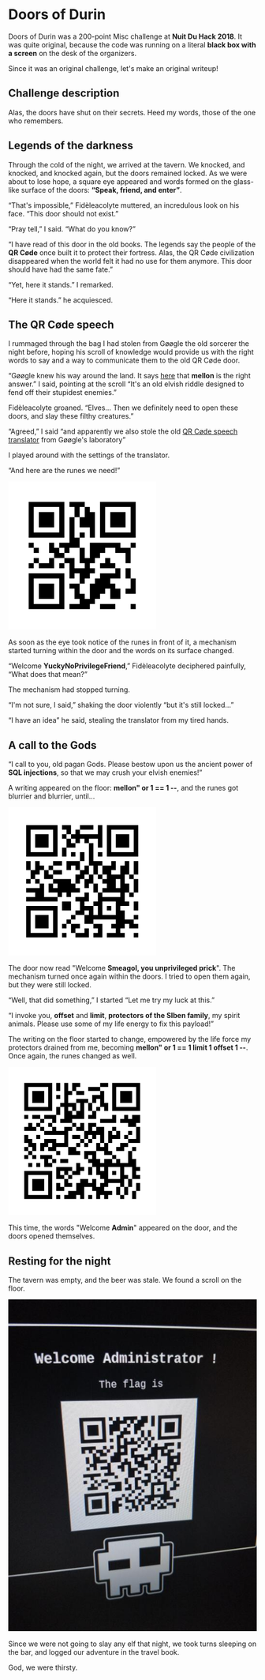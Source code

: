 # Doors of Durin

Doors of Durin was a 200-point Misc challenge at **Nuit Du Hack 2018**. It was quite original, because the code was running on a literal **black box with a screen** on the desk of the organizers.

Since it was an original challenge, let's make an original writeup!

## Challenge description

Alas, the doors have shut on their secrets. Heed my words, those of the one who remembers.

## Legends of the darkness

Through the cold of the night, we arrived at the tavern. We knocked, and knocked, and knocked again, but the doors remained locked. As we were about to lose hope, a square eye appeared and words formed on the glass-like surface of the doors: **“Speak, friend, and enter”**.

“That's impossible,” Fidèleacolyte muttered, an incredulous look on his face. “This door should not exist.”

“Pray tell,” I said. “What do you know?”

“I have read of this door in the old books. The legends say the people of the **QR Cøde** once built it to protect their fortress. Alas, the QR Cøde civilization disappeared when the world felt it had no use for them anymore. This door should have had the same fate.”

“Yet, here it stands.” I remarked.

“Here it stands.” he acquiesced.

## The QR Cøde speech

I rummaged through the bag I had stolen from Gøøgle the old sorcerer the night before, hoping his scroll of knowledge would provide us with the right words to say and a way to communicate them to the old QR Cøde door.

“Gøøgle knew his way around the land. It says [here](http://lotr.wikia.com/wiki/Doors_of_Durin) that **mellon** is the right answer.” I said, pointing at the scroll “It's an old elvish riddle designed to fend off their stupidest enemies.”

Fidèleacolyte groaned. “Elves… Then we definitely need to open these doors, and slay these filthy creatures.”

“Agreed,” I said “and apparently we also stole the old [QR Cøde speech translator](https://www.unitag.io/fr/qrcode) from Gøøgle's laboratory”

I played around with the settings of the translator.

“And here are the runes we need!”

![Runes](images/mellon.png)

As soon as the eye took notice of the runes in front of it, a mechanism started turning within the door and the words on its surface changed.

“Welcome **YuckyNoPrivilegeFriend**,” Fidèleacolyte deciphered painfully, “What does that mean?”

The mechanism had stopped turning.

“I'm not sure, I said,” shaking the door violently “but it's still locked…”

“I have an idea” he said, stealing the translator from my tired hands.

## A call to the Gods

“I call to you, old pagan Gods. Please bestow upon us the ancient power of **SQL injections**, so that we may crush your elvish enemies!”

A writing appeared on the floor: **mellon" or 1 == 1 --**, and the runes got blurrier and blurrier, until…

![Runes SQLi](images/sqli1.png)

The door now read "Welcome **Smeagol, you unprivileged prick**". The mechanism turned once again within the doors. I tried to open them again, but they were still locked.

“Well, that did something,” I started “Let me try my luck at this.”

“I invoke you, **offset** and **limit**, **protectors of the SIben family**, my spirit animals. Please use some of my life energy to fix this payload!”

The writing on the floor started to change, empowered by the life force my protectors drained from me, becoming **mellon" or 1 == 1 limit 1 offset 1 --**. Once again, the runes changed as well.

![Runes SQLi 2](images/sqli2.png)

This time, the words "Welcome **Admin**" appeared on the door, and the doors opened themselves.

## Resting for the night

The tavern was empty, and the beer was stale. We found a scroll on the floor.

![Welcome Administrator](images/admin.jpg)

Since we were not going to slay any elf that night, we took turns sleeping on the bar, and logged our adventure in the travel book.

God, we were thirsty.
